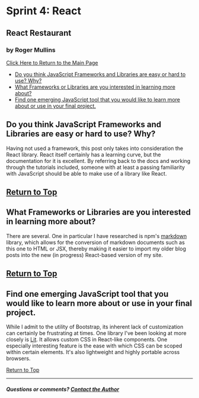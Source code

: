 # Sprint 4: React
## React Restaurant
### by Roger Mullins

[Click Here to Return to the Main Page](blog.md)

- [Do you think JavaScript Frameworks and Libraries are easy or hard to use? Why?](#do-you-think-javascript-frameworks-and-libraries-are-easy-or-hard-to-use-why)
- [What Frameworks or Libraries are you interested in learning more about?](#what-frameworks-or-libraries-are-you-interested-in-learning-more-about)
- [Find one emerging JavaScript tool that you would like to learn more about or use in your final project.](#find-one-emerging-javascript-tool-that-you-would-like-to-learn-more-about-or-use-in-your-final-project)

## Do you think JavaScript Frameworks and Libraries are easy or hard to use? Why?

Having not used a framework, this post only takes into consideration the React library. React itself certainly has a learning curve, but the documentation for it is excellent. By referring back to the docs and working through the tutorials included, someone with at least a passing familiarity with JavaScript should be able to make use of a library like React. 

[Return to Top](#by-roger-mullins--team-davinci)
---

## What Frameworks or Libraries are you interested in learning more about?

There are several. One in particular I have researched is npm's [markdown](https://www.npmjs.com/package/markdown) library, which allows for the conversion of markdown documents such as this one to HTML or JSX, thereby making it easier to import my older blog posts into the new (in progress) React-based version of my site.  

[Return to Top](#by-roger-mullins--team-davinci)
---

## Find one emerging JavaScript tool that you would like to learn more about or use in your final project.

While I admit to the utility of Bootstrap, its inherent lack of customization can certainly be frustrating at times. One library I've been looking at more closely is [Lit](https://lit.dev/). It allows custom CSS in React-like components. One especially interesting feature is the ease with which CSS can be scoped within certain elements. It's also lightweight and highly portable across browsers.

[Return to Top](#by-roger-mullins--team-davinci)

---

##### Questions or comments? [Contact the Author](mailto:rogermullins.mba@gmail.com)